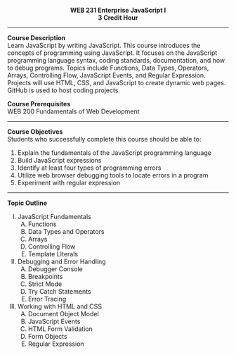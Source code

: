**<p style="text-align: center">WEB 231 Enterprise JavaScript I <br > 3 Credit Hour</p>**

---
**Course Description**<br>
Learn JavaScript by writing JavaScript.  This course introduces the concepts of programming using JavaScript.  It 
focuses on the JavaScript programming language syntax, coding standards, documentation, and how to debug programs.
Topics include Functions, Data Types, Operators, Arrays, Controlling Flow, JavaScript Events, and Regular Expression.  Projects 
will use HTML, CSS, and JavaScript to create dynamic web pages.  GitHub is used to host coding projects.
<br>

**Course Prerequisites**<br>
WEB 200 Fundamentals of Web Development

---
**Course Objectives**<br>
Students who successfully complete this course should be able to:
1. Explain the fundamentals of the JavaScript programming language
2. Build JavaScript expressions
3. Identify at least four types of programming errors
4. Utilize web browser debugging tools to locate errors in a program
5. Experiment with regular expression

---
**Topic Outline**<br>
<ol type="I">
<li>
  JavaScript Fundamentals
  <ol type="A">
    <li>Functions</li>
    <li>Data Types and Operators</li>
    <li>Arrays</li>
    <li>Controlling Flow</li>
    <li>Template LIterals</li>
  </ol>
</li>
<li>
  Debugging and Error Handling
  <ol type="A">
    <li>Debugger Console</li>
    <li>Breakpoints</li>
    <li>Strict Mode</li>
    <li>Try Catch Statements</li>
    <li>Error Tracing</li>
  </ol>
</li>
<li>
  Working with HTML and CSS
  <ol type="A">
    <li>Document Object Model</li>
    <li>JavaScript Events</li>
    <li>HTML Form Validation</li>
    <li>Form Objects</li>
    <li>Regular Expression</li>
  </ol>
</li>
</ol>